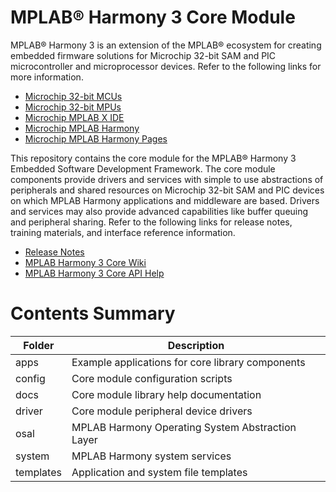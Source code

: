 # MPLAB® Harmony 3 Core Module

MPLAB® Harmony 3 is an extension of the MPLAB® ecosystem for creating
embedded firmware solutions for Microchip 32-bit SAM and PIC microcontroller
and microprocessor devices.  Refer to the following links for more information.
 - [Microchip 32-bit MCUs](https://www.microchip.com/design-centers/32-bit)
 - [Microchip 32-bit MPUs](https://www.microchip.com/design-centers/32-bit-mpus)
 - [Microchip MPLAB X IDE](https://www.microchip.com/mplab/mplab-x-ide)
 - [Microchip MPLAB Harmony](https://www.microchip.com/mplab/mplab-harmony)
 - [Microchip MPLAB Harmony Pages](https://microchip-mplab-harmony.github.io/)

This repository contains the core module for the MPLAB® Harmony 3 Embedded
Software Development Framework.  The core module components provide drivers
and services with simple to use abstractions of peripherals and shared
resources on Microchip 32-bit SAM and PIC devices on which MPLAB Harmony
applications and middleware are based.  Drivers and services may also provide
advanced capabilities like buffer queuing and peripheral sharing.  Refer to
the following links for release notes, training materials, and interface
reference information.
 - [Release Notes](./release_notes.md)
 - [MPLAB Harmony 3 Core Wiki](https://github.com/Microchip-MPLAB-Harmony/core/wiki)
 - [MPLAB Harmony 3 Core API Help](https://microchip-mplab-harmony.github.io/core)

# Contents Summary

| Folder    | Description                                                |
|-----------|------------------------------------------------------------|
| apps      | Example applications for core library components           |
| config    | Core module configuration scripts                          |
| docs      | Core module library help documentation                     |
| driver    | Core module peripheral device drivers                      |
| osal      | MPLAB Harmony Operating System Abstraction Layer           |
| system    | MPLAB Harmony system services                              |
| templates | Application and system file templates                      |
